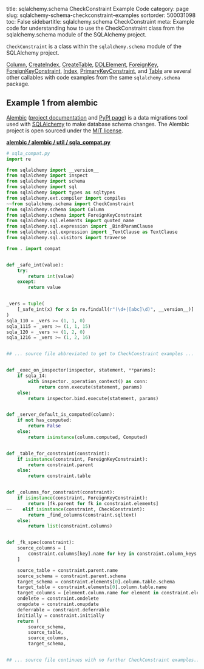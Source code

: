 title: sqlalchemy.schema CheckConstraint Example Code
category: page
slug: sqlalchemy-schema-checkconstraint-examples
sortorder: 500031098
toc: False
sidebartitle: sqlalchemy.schema CheckConstraint
meta: Example code for understanding how to use the CheckConstraint class from the sqlalchemy.schema module of the SQLAlchemy project.


`CheckConstraint` is a class within the `sqlalchemy.schema` module of the SQLAlchemy project.

<a href="/sqlalchemy-schema-column-examples.html">Column</a>,
<a href="/sqlalchemy-schema-createindex-examples.html">CreateIndex</a>,
<a href="/sqlalchemy-schema-createtable-examples.html">CreateTable</a>,
<a href="/sqlalchemy-schema-ddlelement-examples.html">DDLElement</a>,
<a href="/sqlalchemy-schema-foreignkey-examples.html">ForeignKey</a>,
<a href="/sqlalchemy-schema-foreignkeyconstraint-examples.html">ForeignKeyConstraint</a>,
<a href="/sqlalchemy-schema-index-examples.html">Index</a>,
<a href="/sqlalchemy-schema-primarykeyconstraint-examples.html">PrimaryKeyConstraint</a>,
and <a href="/sqlalchemy-schema-table-examples.html">Table</a>
are several other callables with code examples from the same `sqlalchemy.schema` package.

## Example 1 from alembic
[Alembic](https://github.com/sqlalchemy/alembic)
([project documentation](https://alembic.sqlalchemy.org/) and
[PyPI page](https://pypi.org/project/alembic/))
is a data migrations tool used with [SQLAlchemy](/sqlalchemy.html) to make
database schema changes. The Alembic project is open sourced under the
[MIT license](https://github.com/sqlalchemy/alembic/blob/master/LICENSE).

[**alembic / alembic / util / sqla_compat.py**](https://github.com/sqlalchemy/alembic/blob/master/alembic/util/sqla_compat.py)

```python
# sqla_compat.py
import re

from sqlalchemy import __version__
from sqlalchemy import inspect
from sqlalchemy import schema
from sqlalchemy import sql
from sqlalchemy import types as sqltypes
from sqlalchemy.ext.compiler import compiles
~~from sqlalchemy.schema import CheckConstraint
from sqlalchemy.schema import Column
from sqlalchemy.schema import ForeignKeyConstraint
from sqlalchemy.sql.elements import quoted_name
from sqlalchemy.sql.expression import _BindParamClause
from sqlalchemy.sql.expression import _TextClause as TextClause
from sqlalchemy.sql.visitors import traverse

from . import compat


def _safe_int(value):
    try:
        return int(value)
    except:
        return value


_vers = tuple(
    [_safe_int(x) for x in re.findall(r"(\d+|[abc]\d)", __version__)]
)
sqla_110 = _vers >= (1, 1, 0)
sqla_1115 = _vers >= (1, 1, 15)
sqla_120 = _vers >= (1, 2, 0)
sqla_1216 = _vers >= (1, 2, 16)


## ... source file abbreviated to get to CheckConstraint examples ...


def _exec_on_inspector(inspector, statement, **params):
    if sqla_14:
        with inspector._operation_context() as conn:
            return conn.execute(statement, params)
    else:
        return inspector.bind.execute(statement, params)


def _server_default_is_computed(column):
    if not has_computed:
        return False
    else:
        return isinstance(column.computed, Computed)


def _table_for_constraint(constraint):
    if isinstance(constraint, ForeignKeyConstraint):
        return constraint.parent
    else:
        return constraint.table


def _columns_for_constraint(constraint):
    if isinstance(constraint, ForeignKeyConstraint):
        return [fk.parent for fk in constraint.elements]
~~    elif isinstance(constraint, CheckConstraint):
        return _find_columns(constraint.sqltext)
    else:
        return list(constraint.columns)


def _fk_spec(constraint):
    source_columns = [
        constraint.columns[key].name for key in constraint.column_keys
    ]

    source_table = constraint.parent.name
    source_schema = constraint.parent.schema
    target_schema = constraint.elements[0].column.table.schema
    target_table = constraint.elements[0].column.table.name
    target_columns = [element.column.name for element in constraint.elements]
    ondelete = constraint.ondelete
    onupdate = constraint.onupdate
    deferrable = constraint.deferrable
    initially = constraint.initially
    return (
        source_schema,
        source_table,
        source_columns,
        target_schema,


## ... source file continues with no further CheckConstraint examples...

```

